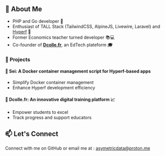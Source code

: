 ## 👋 About Me
- PHP and Go developer 🚀
- Enthusiast of TALL Stack (TailwindCSS, AlpineJS, Livewire, Laravel) and [Hyperf](https://github.com/hyperf/hyperf) 🌟
- Former Economics teacher turned developer 📚💻
- Co-founder of [**Dcolle.fr**](https://dcolle.fr), an EdTech plateform 🎓

### 🌟 Projects
#### 🐳 Sei: A Docker container management script for Hyperf-based apps
- Simplify Docker container management
- Enhance Hyperf development efficiency
  
#### 🚀 Dcolle.fr: An innovative digital training platform 📈
- Empower students to excel
- Track progress and support educators
  
## 📫 Let's Connect
Connect with me on GitHub or email me at : [asymetricdata@proton.me](mailto:asymetricdata@proton.me)
